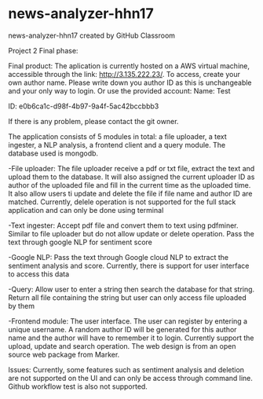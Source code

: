 # news-analyzer-hhn17
news-analyzer-hhn17 created by GitHub Classroom

Project 2 Final phase:

Final product:
The aplication is currently hosted on a AWS virtual machine, accessible through the link: http://3.135.222.23/.
To access, create your own author name. Please write down you author ID as this is unchangeable and your only way to login.
Or use the provided account:
Name: Test

ID: e0b6ca1c-d98f-4b97-9a4f-5ac42bccbbb3

If there is any problem, please contact the git owner.

The application consists of 5 modules in total: a file uploader, a text ingester, a NLP analysis, a frontend client and a query module. The database used is mongodb. 

-File uploader:
The file uploader receive a pdf or txt file, extract the text and upload them to the database. It will also assigned the current uploader ID as author of the uploaded file and fill in the current time as the uploaded time.
It also allow users ti update and delete the file if file name and author ID are matched. Currently, delele operation is not supported for the full stack application and can only be done using terminal 

-Text ingester:
Accept pdf file and convert them to text using pdfminer. Similar to file uploader but do not allow update or delete operation. 
Pass the text through google NLP for sentiment score

-Google NLP:
Pass the text through Google cloud NLP to extract the sentiment analysis and score. Currently, there is support for user interface to access this data

-Query:
Allow user to enter a string then search the database for that string. Return all file containing the string but user can only access file uploaded by them

-Frontend module:
The user interface. The user can register by entering a unique username. A random author ID will be generated for this author name and the author will have to remember it to login. Currently support the upload, update and search operation. 
The web design is from an open source web package from Marker. 

Issues:
Currently, some features such as sentiment analysis and deletion are not supported on the UI and can only be access through command line. Github workflow test is also not supported. 




